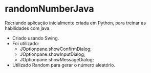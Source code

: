 # randomNumberJava

Recriando aplicação inicialmente criada em Python, para treinar as habilidades com java. 

- Criado usando Swing.
- Foi utilizado: 
  - JOptionpane.showConfirmDialog;
  - JOptionpane.showInputDialog;
  - JOptionpane.showMessageDialog;
- Utilizado Random para gerar o número aleatório.

